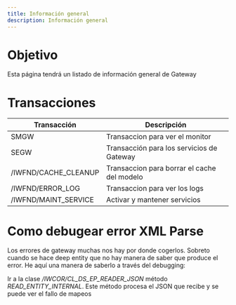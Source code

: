 ```yaml
---
title: Información general
description: Información general
---
```


# Objetivo

Esta página tendrá un listado de información general de Gateway

# Transacciones

Transacción | Descripción
--------|--------
SMGW | Transaccion para ver el monitor
SEGW | Transacción para los servicios de Gateway
/IWFND/CACHE_CLEANUP | Transaccion para borrar el cache del modelo
/IWFND/ERROR_LOG | Transaccion para ver los logs 
/IWFND/MAINT_SERVICE | Activar y mantener servicios

# Como debugear error XML Parse

Los errores de gateway muchas nos hay por donde cogerlos. Sobreto cuando se hace deep entity que no hay manera de saber que produce el error. He aquí una manera de saberlo a través del debugging:

Ir a la clase */IWCOR/CL_DS_EP_READER_JSON* método *READ_ENTITY_INTERNAL*. Este método procesa el JSON que recibe y se puede ver el fallo de mapeos



